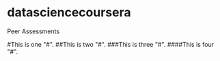 datasciencecoursera
===================

Peer Assessments

#This is one "#".
##This is two "#".
###This is three "#".
####This is four "#".
